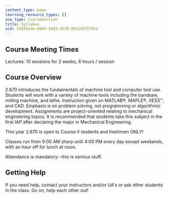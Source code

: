 ```yaml
---
content_type: page
learning_resource_types: []
ocw_type: CourseSection
title: Syllabus
uid: 5283b2da-6866-16d3-d239-9d11d37670ca
---
```


Course Meeting Times
--------------------

Lectures: 10 sessions for 2 weeks, 6 hours / session

Course Overview
---------------

2.670 introduces the fundamentals of machine tool and computer tool use. Students will work with a variety of machine tools including the bandsaw, milling machine, and lathe. Instruction given on MATLAB®, MAPLE®, XESS™, and CAD. Emphasis is on problem solving, not programming or algorithmic development. Assignments are project-oriented relating to mechanical engineering topics. It is recommended that students take this subject in the first IAP after declaring the major in Mechanical Engineering.

This year 2.670 is open to Course II students and freshmen ONLY!

Classes run from 9:00 AM sharp until 4:00 PM every day except weekends, with an hour off for lunch at noon.

Attendance is mandatory--this is serious stuff.

Getting Help
------------

If you need help, contact your instructors and/or UA's or ask other students in the class. Go on, help each other out!